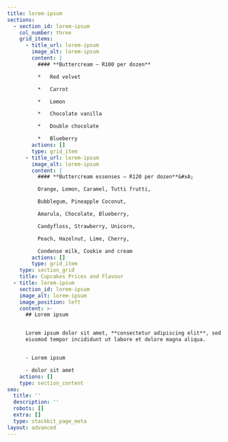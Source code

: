 ```yaml
---
title: lorem-ipsum
sections:
  - section_id: lorem-ipsum
    col_number: three
    grid_items:
      - title_url: lorem-ipsum
        image_alt: lorem-ipsum
        content: |
          #### **Buttercream – R100 per dozen**

          *   Red velvet

          *   Carrot

          *   Lemon

          *   Chocolate vanilla

          *   Double chocolate

          *   Blueberry
        actions: []
        type: grid_item
      - title_url: lorem-ipsum
        image_alt: lorem-ipsum
        content: |
          #### **Buttercream essenses – R120 per dozen**&#xA;

          Orange, Lemon, Caramel, Tutti frutti, 

          Bubblegum, Pineapple Coconut, 

          Amarula, Chocolate, Blueberry, 

          Candyfloss, Strawberry, Unicorn, 

          Peach, Hazelnut, Lime, Cherry, 

          Condense milk, Cookie and cream
        actions: []
        type: grid_item
    type: section_grid
    title: Cupcakes Prices and Flavour
  - title: lorem-ipsum
    section_id: lorem-ipsum
    image_alt: lorem-ipsum
    image_position: left
    content: >-
      ## Lorem ipsum


      Lorem ipsum dolor sit amet, **consectetur adipiscing elit**, sed do
      eiusmod tempor incididunt ut labore et dolore magna aliqua.


      - Lorem ipsum

      - dolor sit amet
    actions: []
    type: section_content
seo:
  title: ''
  description: ''
  robots: []
  extra: []
  type: stackbit_page_meta
layout: advanced
---
```

